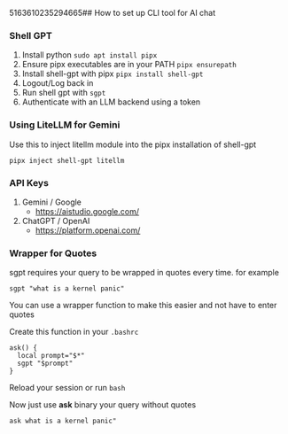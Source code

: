 5163610235294665## How to set up CLI tool for AI chat

### Shell GPT

1. Install python `sudo apt install pipx`
2. Ensure pipx executables are in your PATH `pipx ensurepath`
3. Install shell-gpt with pipx `pipx install shell-gpt`
4. Logout/Log back in
5. Run shell gpt with `sgpt`
6. Authenticate with an LLM backend using a token


### Using LiteLLM for Gemini
Use this to inject litellm module into the pipx installation of shell-gpt
```
pipx inject shell-gpt litellm
```


### API Keys
1. Gemini / Google
   - https://aistudio.google.com/
2. ChatGPT / OpenAI
   - https://platform.openai.com/


### Wrapper for Quotes
sgpt requires your query to be wrapped in quotes every time. for example
```
sgpt "what is a kernel panic"
```

You can use a wrapper function to make this easier and not have to enter quotes

Create this function in your `.bashrc`
```
ask() {
  local prompt="$*"
  sgpt "$prompt"
}
```

Reload your session or run `bash`

Now just use **ask** binary your query without quotes
```
ask what is a kernel panic"
``` 
